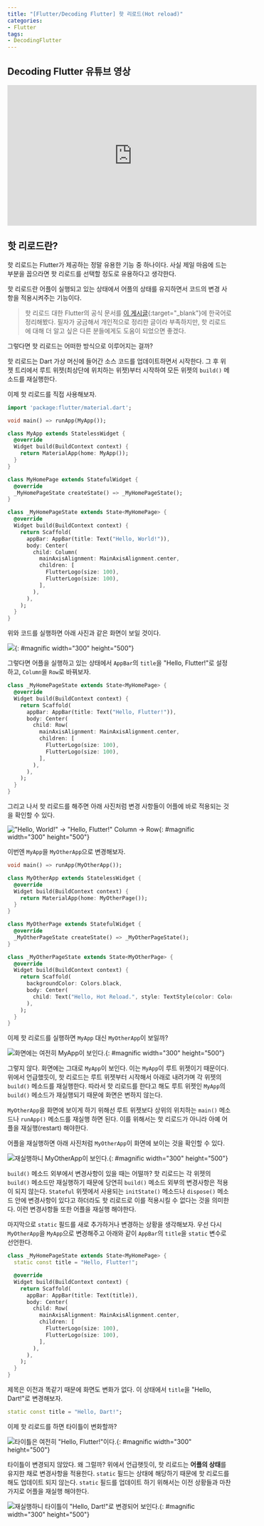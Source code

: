 ```yaml
---
title: "[Flutter/Decoding Flutter] 핫 리로드(Hot reload)"
categories:
- Flutter
tags:
- DecodingFlutter
---
```


## Decoding Flutter 유튜브 영상

<iframe width="560" height="315" src="https://www.youtube.com/embed/sgPQklGe2K8?cc_load_policy=1" frameborder="0" allowfullscreen></iframe>

<br>

## 핫 리로드란?

핫 리로드는 Flutter가 제공하는 정말 유용한 기능 중 하나이다. 사실 제일 마음에 드는 부분을 꼽으라면 핫 리로드를 선택할 정도로 유용하다고 생각한다.

핫 리로드란 어플이 실행되고 있는 상태에서 어플의 상태를 유지하면서 코드의 변경 사항을 적용시켜주는 기능이다.

> 핫 리로드 대한 Flutter의 공식 문서를 [이 게시글](https://terry1213.github.io/flutter/flutter-document-hot-reload/){:target="_blank"}에 한국어로 정리해봤다. 필자가 궁금해서 개인적으로 정리한 글이라 부족하지만, 핫 리로드에 대해 더 알고 싶은 다른 분들에게도 도움이 되었으면 좋겠다.

그렇다면 핫 리로드는 어떠한 방식으로 이루어지는 걸까?

핫 리로드는 Dart 가상 머신에 들어간 소스 코드를 업데이트하면서 시작한다. 그 후 위젯 트리에서 루트 위젯(최상단에 위치하는 위젯)부터 시작하여 모든 위젯의 `build()` 메소드를 재실행한다.

이제 핫 리로드를 직접 사용해보자.

``` dart
import 'package:flutter/material.dart';

void main() => runApp(MyApp());

class MyApp extends StatelessWidget {
  @override
  Widget build(BuildContext context) {
    return MaterialApp(home: MyApp());
  }
}

class MyHomePage extends StatefulWidget {
  @override
  _MyHomePageState createState() => _MyHomePageState();
}

class _MyHomePageState extends State<MyHomePage> {
  @override
  Widget build(BuildContext context) {
    return Scaffold(
      appBar: AppBar(title: Text("Hello, World!")),
      body: Center(
        child: Column(
          mainAxisAlignment: MainAxisAlignment.center,
          children: [
            FlutterLogo(size: 100),
            FlutterLogo(size: 100),
          ],
        ),
      ),
    );
  }
}
```

위와 코드를 실행하면 아래 사진과 같은 화면이 보일 것이다.

![](/assets/flutter/DecodingFlutter/HotReload/Example1.png){: #magnific width="300" height="500"}

그렇다면 어플을 실행하고 있는 상태에서 `AppBar`의 `title`을 "Hello, Flutter!"로 설정하고,  `Column`을 `Row`로 바꿔보자.

``` dart
class _MyHomePageState extends State<MyHomePage> {
  @override
  Widget build(BuildContext context) {
    return Scaffold(
      appBar: AppBar(title: Text("Hello, Flutter!")),
      body: Center(
        child: Row(
          mainAxisAlignment: MainAxisAlignment.center,
          children: [
            FlutterLogo(size: 100),
            FlutterLogo(size: 100),
          ],
        ),
      ),
    );
  }
}
```

그리고 나서 핫 리로드를 해주면 아래 사진처럼 변경 사항들이 어플에 바로 적용되는 것을 확인할 수 있다.

!["Hello, World!" -> "Hello, Flutter!" <br> Column -> Row](/assets/flutter/DecodingFlutter/HotReload/Example2.png){: #magnific width="300" height="500"}

이번엔 `MyApp`을 `MyOtherApp`으로 변경해보자.

``` dart
void main() => runApp(MyOtherApp());
```

``` dart
class MyOtherApp extends StatelessWidget {
  @override
  Widget build(BuildContext context) {
    return MaterialApp(home: MyOtherPage());
  }
}

class MyOtherPage extends StatefulWidget {
  @override
  _MyOtherPageState createState() => _MyOtherPageState();
}

class _MyOtherPageState extends State<MyOtherPage> {
  @override
  Widget build(BuildContext context) {
    return Scaffold(
      backgroundColor: Colors.black,
      body: Center(
        child: Text("Hello, Hot Reload.", style: TextStyle(color: Colors.white, fontSize: 30)),
      ),
    );
  }
}
```

이제 핫 리로드를 실행하면 `MyApp` 대신 `MyOtherApp`이 보일까?

![화면에는 여전히 MyApp이 보인다.](/assets/flutter/DecodingFlutter/HotReload/Example3.png){: #magnific width="300" height="500"}

그렇지 않다. 화면에는 그대로 `MyApp`이 보인다. 이는 `MyApp`이 루트 위젯이기 때문이다. 위에서 언급했듯이, 핫 리로드는 루트 위젯부터 시작해서 아래로 내려가며 각 위젯의 `build()` 메소드를 재실행한다. 따라서 핫 리로드를 한다고 해도 루트 위젯인 `MyApp`의 `build()` 메소드가 재실행되기 때문에 화면은 변하지 않는다.

`MyOtherApp`을 화면에 보이게 하기 위해선 루트 위젯보다 상위의 위치하는 `main()` 메소드나 `runApp()` 메소드를 재실행 하면 된다. 이를 위해서는 핫 리로드가 아니라 아예 어플을 재실행(restart) 해야한다.

어플을 재실행하면 아래 사진처럼 `MyOtherApp`이 화면에 보이는 것을 확인할 수 있다.

![재실행하니 MyOtherApp이 보인다.](/assets/flutter/DecodingFlutter/HotReload/Example4.png){: #magnific width="300" height="500"}

`build()` 메소드 외부에서 변경사항이 있을 때는 어떨까? 핫 리로드는 각 위젯의 `build()` 메소드만 재실행하기 때문에 당연히 `build()` 메소드 외부의 변경사항은 적용이 되지 않는다. `Stateful` 위젯에서 사용되는 `initState()` 메소드나 `dispose()` 메소드 안에 변경사항이 있다고 하더라도 핫 리로드로 이를 적용시킬 수 없다는 것을 의미한다. 이런 변경사항들 또한 어플을 재실행 해야한다.

마지막으로 `static` 필드를 새로 추가하거나 변경하는 상황을 생각해보자. 우선 다시 `MyOtherApp`을  `MyApp`으로 변경해주고 아래와 같이 `AppBar`의 `title`을 `static` 변수로 선언한다.

``` dart
class _MyHomePageState extends State<MyHomePage> {
  static const title = "Hello, Flutter!";

  @override
  Widget build(BuildContext context) {
    return Scaffold(
      appBar: AppBar(title: Text(title)),
      body: Center(
        child: Row(
          mainAxisAlignment: MainAxisAlignment.center,
          children: [
            FlutterLogo(size: 100),
            FlutterLogo(size: 100),
          ],
        ),
      ),
    );
  }
}
```

제목은 이전과 똑같기 때문에 화면도 변화가 없다. 이 상태에서 `title`을 "Hello, Dart!"로 변경해보자.

``` dart
static const title = "Hello, Dart!";
```

이제 핫 리로드를 하면 타이틀이 변화할까?

![타이틀은 여전히 "Hello, Flutter!"이다.](/assets/flutter/DecodingFlutter/HotReload/Example3.png){: #magnific width="300" height="500"}

타이틀이 변경되지 않았다. 왜 그럴까? 위에서 언급햇듯이, 핫 리로드는 **어플의 상태**를 유지한 채로 변경사항을 적용한다. `static` 필드는 상태에 해당하기 때문에 핫 리로드를 해도 업데이트 되지 않는다. `static` 필드를 업데이트 하기 위해서는 이전 상황들과 마찬가지로 어플을 재실행 해야한다.

![재실행하니 타이틀이 "Hello, Dart!"로 변경되어 보인다.](/assets/flutter/DecodingFlutter/HotReload/Example5.png){: #magnific width="300" height="500"}
